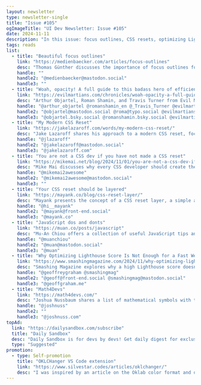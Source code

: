 ```yaml
---
layout: newsletter
type: newsletter-single
title: "Issue #105"
ogImageTitle: "UI Dev Newsletter: Issue #105"
date: 2024-11-11
description: "In this issue: focus outlines, CSS resets, optimizing Lighthouse, and more!"
tags: reads
list:
  - title: "Beautiful focus outlines"
    link: "https://medienbaecker.com/articles/focus-outlines"
    desc: "Thomas Günther discusses the importance of focus outlines for accessibility and how to implement them effectively in your web projects."
    handle: ""
    handle2: "@medienbaecker@mastodon.social"
    handle3: ""
  - title: "Woah, opacity! A full guide to this badass hero of efficient UI design"
    link: "https://evilmartians.com/chronicles/woah-opacity-a-full-guide-to-this-badass-hero-of-efficient-ui-design"
    desc: "Arthur Objartel, Roman Shamin, and Travis Turner from Evil Martians dive deep into opacity, covering how to use it efficiently in UI design to improve performance and aesthetics."
    handle: "@arthur_objartel @romanshamin_en @_Travis_Turner @evilmartians"
    handle2: "@objartel@mastodon.social @roma@typo.social @evilmartians@mastodon.social"
    handle3: "@objartel.bsky.social @romanshamin.bsky.social @evilmartians.com"
  - title: "My Modern CSS Reset"
    link: "https://jakelazaroff.com/words/my-modern-css-reset/"
    desc: "Jake Lazaroff shares his approach to a modern CSS reset, focusing on minimalism and ensuring the best browser compatibility."
    handle: "@jlazaroff"
    handle2: "@jakelazaroff@mastodon.social"
    handle3: "@jakelazaroff.com"
  - title: "You are not a CSS dev if you have not made a CSS reset"
    link: "https://mikemai.net/blog/2024/11/01/you-are-not-a-css-dev-if-you-have-not-made-a-css-reset.html"
    desc: "Mike Mai discusses why every CSS developer should create their own reset and how it can lead to better web development practices."
    handle: "@mikemai2awesome"
    handle2: "@mikemai2awesome@mastodon.social"
    handle3: ""
  - title: "Your CSS reset should be layered"
    link: "https://mayank.co/blog/css-reset-layer/"
    desc: "Mayank presents the concept of a CSS reset layer, a simple and effective approach to resetting styles across all browsers."
    handle: "@hi__mayank"
    handle2: "@mayank@front-end.social"
    handle3: "@mayank.co"
  - title: "JavaScript dos and donts"
    link: "https://muan.co/posts/javascript"
    desc: "Mu-An Chiou offers a collection of useful JavaScript tips and best practices for modern web development."
    handle: "@muanchiou"
    handle2: "@muan@mastodon.social"
    handle3: "@muan"
  - title: "Why Optimizing Lighthouse Score Is Not Enough for a Fast Website"
    link: "https://www.smashingmagazine.com/2024/11/why-optimizing-lighthouse-score-not-enough-fast-website/"
    desc: "Smashing Magazine explores why a high Lighthouse score doesn’t necessarily mean a fast website and how to approach real-world performance optimization."
    handle: "@geoffreygraham @smashingmag"
    handle2: "@geoff@front-end.social @smashingmag@mastodon.social"
    handle3: "@geoffgraham.me"
  - title: "Math4Devs"
    link: "https://math4devs.com/"
    desc: "Joshua Nussbaum shares a list of mathematical symbols with their JavaScript equivalent."
    handle: "@joshnuss"
    handle2: ""
    handle3: "@joshnuss.com"
topAd:
  link: "https://dailysandbox.com/subscribe"
  title: "Daily Sandbox"
  desc: "Daily Sandbox is for devs by devs! Get daily digest for exclusive tips, tricks, in-depth tutorials, and Unlimited Free Access to 2110+ templates, landing pages, boilerplates, ai prompts, and more...!"
  type: "Suggested"
promotion:
  - type: Self-promotion
    title: "OKLCHanger VS Code extension"
    link: "https://www.silvestar.codes/articles/oklchanger/"
    desc: "I was inspired by an article on the Oklab color format and decided to develop a VS Code extension that effortlessly converts any color format to Oklab."
---
```

